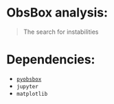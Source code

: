# ObsBox analysis:

> The search for instabilities

# Dependencies:
 * [`pyobsbox`](https://github.con/loiccoyle/pyobsbox_2)
 * `jupyter`
 * `matplotlib`
